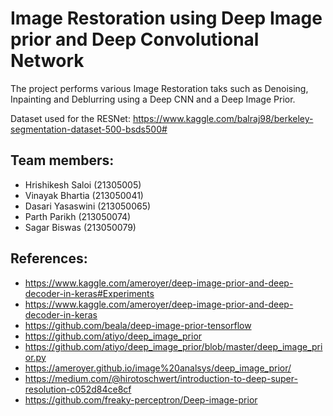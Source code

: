 # Image Restoration using Deep Image prior and Deep Convolutional Network

The project performs various Image Restoration taks such as Denoising, Inpainting and Deblurring using a Deep CNN and a Deep Image Prior.

Dataset used for the RESNet: https://www.kaggle.com/balraj98/berkeley-segmentation-dataset-500-bsds500# 

## Team members:
- Hrishikesh Saloi (21305005)
- Vinayak Bhartia (213050041)
- Dasari Yasaswini (213050065)
- Parth Parikh (213050074) 
- Sagar Biswas (213050079)

## References:
- https://www.kaggle.com/ameroyer/deep-image-prior-and-deep-decoder-in-keras#Experiments
- https://www.kaggle.com/ameroyer/deep-image-prior-and-deep-decoder-in-keras
- https://github.com/beala/deep-image-prior-tensorflow
- https://github.com/atiyo/deep_image_prior
- https://github.com/atiyo/deep_image_prior/blob/master/deep_image_prior.py
- https://ameroyer.github.io/image%20analsys/deep_image_prior/
- https://medium.com/@hirotoschwert/introduction-to-deep-super-resolution-c052d84ce8cf
- https://github.com/freaky-perceptron/Deep-image-prior
